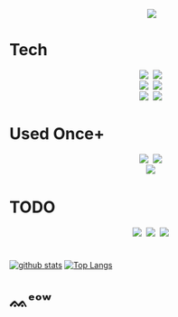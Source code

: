 <p align="center">
<img src="https://capsule-render.vercel.app/api?type=waving&color=timeAuto&height=300&section=header&text=superwonso'%20Github&fontSize=65" />
</p>

# Tech
<p align="center">
  <img src="https://img.shields.io/badge/C-A8B9CC?style=flat-square&logo=C&logoColor=white"/></a>&nbsp 
  <img src="https://img.shields.io/badge/Go-11B48A?style=flat-square&logo=Go&logoColor=white"/></a>&nbsp 
  <br>
  <img src="https://img.shields.io/badge/Ethereum-3C3C3D?style=flat-square&logo=Ethereum&logoColor=white"/></a>&nbsp
  <img src="https://img.shields.io/badge/Docker-2496ED?style=flat-square&logo=Docker&logoColor=white"/></a>&nbsp
  <br>
  <img src="https://img.shields.io/badge/Windows-0078D6?style=flat-square&logo=Windows&logoColor=white"/></a>&nbsp
  <img src="https://img.shields.io/badge/macOS-000000?style=flat-square&logo=Apple&logoColor=white"/></a>&nbsp
</p>

# Used Once+
<p align="center">
  <img src="https://img.shields.io/badge/Python-3766AB?style=flat-square&logo=Python&logoColor=white"/></a>&nbsp 
  <img src="https://img.shields.io/badge/C++-00599C?style=flat-square&logo=C%2B%2B&logoColor=white"/></a>&nbsp 
  <br>
  <img src="https://img.shields.io/badge/PyQt5-41CD52?style=flat-square&logo=Qt&logoColor=white"/></a>&nbsp 
</p>

# TODO
<p align="center">
  <img src="https://img.shields.io/badge/HyperledgerFabric-2F3134?style=flat-square&logo=Hyperledger&logoColor=white"/></a>&nbsp
  <img src="https://img.shields.io/badge/TensorFlow-FF6F00?style=flat-square&logo=TensorFlow&logoColor=white"/></a>&nbsp 
  <img src="https://img.shields.io/badge/Kubernetes-326CE5?style=flat-square&logo=Kubernetes&logoColor=white"/></a>&nbsp 

</p>

#

[![github stats](https://github-readme-stats.vercel.app/api?username=superwonso)](https://github.com/anuraghazra/github-readme-stats) [![Top Langs](https://github-readme-stats.vercel.app/api/top-langs/?username=superwonso)](https://github.com/anuraghazra/github-readme-stats)</div>

#

# ᨐᵉᵒʷ
